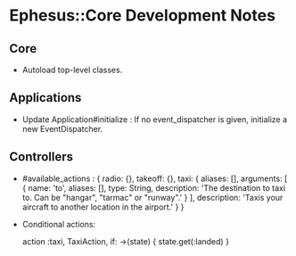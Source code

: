 # Ephesus::Core Development Notes

## Core

- Autoload top-level classes.

## Applications

- Update Application#initialize :
  If no event_dispatcher is given, initialize a new EventDispatcher.

## Controllers

- #available_actions :
  {
    radio: {},
    takeoff: {},
    taxi: {
      aliases: [],
      arguments: [
        {
          name: 'to',
          aliases: [],
          type: String,
          description:
            'The destination to taxi to. Can be "hangar", "tarmac" or "runway".'
        }
      ],
      description:
        'Taxis your aircraft to another location in the airport.'
    }
  }
- Conditional actions:

  action :taxi, TaxiAction, if: ->(state) { state.get(:landed) }
